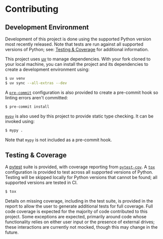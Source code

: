 # Contributing
## Development Environment
Development of this project is done using the supported Python version most recently released. Note that tests are run against all supported versions of Python; see: [Testing & Coverage](#testing--coverage) for additional information.

This project uses [uv](https://docs.astral.sh/uv) to manage dependencies. With your fork cloned to your local machine, you can install the project and its dependencies to create a development environment using:

```bash
$ uv venv
$ uv sync --all-extras --dev
```

A [`pre-commit`](https://pre-commit.com) configuration is also provided to create a pre-commit hook so linting errors aren't committed:

```bash
$ pre-commit install
```

[`mypy`](https://mypy-lang.org/) is also used by this project to provide static type checking. It can be invoked using:

```bash
$ mypy .
```

Note that `mypy` is not included as a pre-commit hook.

## Testing & Coverage
A [pytest](https://docs.pytest.org/en/latest/) suite is provided, with coverage reporting from [`pytest-cov`](https://github.com/pytest-dev/pytest-cov). A [`tox`](https://github.com/tox-dev/tox/) configuration is provided to test across all supported versions of Python. Testing will be skipped locally for Python versions that cannot be found; all supported versions are tested in CI.

```bash
$ tox
```

Details on missing coverage, including in the test suite, is provided in the report to allow the user to generate additional tests for full coverage. Full code coverage is expected for the majority of code contributed to this project. Some exceptions are expected, primarily around code whose functionality relies on either user input or the presence of external drives; these interactions are currently not mocked, though this may change in the future.
